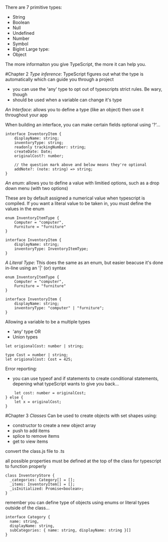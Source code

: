 There are 7 primitive types:

- String
- Boolean
- Null
- Undefined
- Number
- Symbol
- BigInt
  Large type:
- Object

The more informaiton you give TypeScript, the more it can help you.

#Chapter 2
_Type inference_: TypeScript figures out what the type is automatically which can guide you through a project

- you can use the 'any' type to opt out of typescripts strict rules. Be wary, though
- should be used when a variable can change it's type

_An Interface_: allows you to define a type (like an object) then use it throughout your app

When building an interface, you can make certain fields optional using '?'...

~~~
interface InventoryItem {
    displayName: string;
    inventoryType: string;
    readonly trackingNumber: string;
    createDate: Date;
    originalCost?: number;

    // the question mark above and below means they're optional
    addNote?: (note: string) => string;
}
~~~

*An enum*: allows you to define a value with limitied options, such as a drop down menu (with two options)

These are by default assigned a numerical value when typescript is compiled.
If you want a literal value to be taken in, you must define the values in the enum
~~~
enum InventoryItemType {
    Computer = "computer",
    Furniture = "furniture"
}

interface InventoryItem {
    displayName: string;
    inventoryType: InventoryItemType;
}
~~~

*A Literal Type*: This does the same as an enum, but easier beacuse it's done in-line using an '|' (or) syntax
~~~
enum InventoryItemType {
    Computer = "computer",
    Furniture = "furniture"
}

interface InventoryItem {
    displayName: string;
    inventoryType: "computer" | "furniture";
}
~~~

Allowing a variable to be a multiple types
- 'any' type
OR
- Union types
~~~
let origionalCost: number | string;
~~~
~~~
type Cost = number | string;
let origionalCost: Cost = 425;
~~~
Error reporting:
- you can use typeof and if statements to create conditional statements, depening what typeScript wants to give you back...
~~~if (typeof originalCost === "number") {
    let cost: number = originalCost;
} else {
    let x = originalCost;
}
~~~

#Chapter 3
*Classes*
Can be used to create objects with set shapes using:
- constructor to create a new object array
- push to add items
- splice to remove items
- get to view items

convert the class.js file to .ts

all possible properties must be defined at the top of the class for typescript to function properly
~~~
class InventoryStore {
  _categories: Category[] = [];
  _items: InventoryItem[] = [];
  _isInitialized: Promise<boolean>;
}
~~~
remember you can define type of objects using enums or literal types outside of the class...
~~~
interface Category {
  name: string,
  displayName: string,
  subCategories: { name: string, displayName: string }[]
}
~~~




